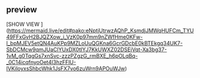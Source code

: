 ## preview


[SHOW VIEW [](https://mermaid.ink/img/pako:eNptjUtrwzAQhP_KsmdjJMWqHUFCm_TYU49FFxGvH2BJQZXow_i_VzK0p97mm9nZWfHme0KFw-I_bpMJEV5etQN4AuKPp9MZLoUuQGKna6GcrGDcbE0kBTEkgq34UK7-SbDCMcw9qmJUaClYUxDX0tIYJ7KkUWXZ02DSEjVqt-Xa3bg37-1vM_g0TqgGs7xnSvc-zzzPZgzG_rmBXE_h6pOLqBq-_0C14icqfnyoOet4I3hzFFlU-IVKiloyxsShbcWhk1JsFX7vo6zuWrn9APOuWJw?type=png)](https://mermaid.live/edit#pako:eNptjUtrwzAQhP_KsmdjJMWqHUFCm_TYU49FFxGvH2BJQZXow_i_VzK0p97mm9nZWfHme0KFw-I_bpMJEV5etQN4AuKPp9MZLoUuQGKna6GcrGDcbE0kBTEkgq34UK7-SbDCMcw9qmJUaClYUxDX0tIYJ7KkUWXZ02DSEjVqt-Xa3bg37-1vM_g0TqgGs7xnSvc-zzzPZgzG_rmBXE_h6pOLqBq-_0C14icqfnyoOet4I3hzFFlU-IVKiloyxsShbcWhk1JsFX7vo6zuWrn9APOuWJw)
